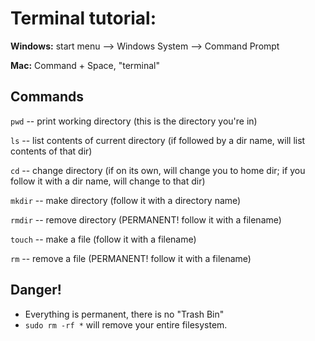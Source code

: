 # Terminal tutorial:

**Windows:** start menu --> Windows System --> Command Prompt

**Mac:** Command + Space, "terminal"

## Commands

`pwd` -- print working directory (this is the directory you're in)

`ls` -- list contents of current directory (if followed by a dir name, will list contents of that dir)

`cd` -- change directory (if on its own, will change you to home dir; if you follow it with a dir name, will change to that dir)

`mkdir` -- make directory (follow it with a directory name)

`rmdir` -- remove directory (PERMANENT! follow it with a filename)

`touch` -- make a file (follow it with a filename)

`rm` -- remove a file (PERMANENT! follow it with a filename)

## Danger!

- Everything is permanent, there is no "Trash Bin"
- `sudo rm -rf *` will remove your entire filesystem.
